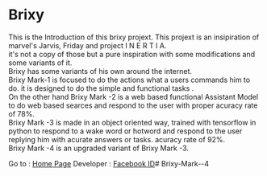 # Brixy
This is the Introduction of this brixy projext. This projext is an insipiration of marvel's Jarvis, Friday and project I N E R T I A. <br> 
it's not a copy of those but a pure inspiration with some modifications and some variants of it. <br>
Brixy has some variants of his own around the internet. <br>
Brixy Mark-1 is focused to do the actions what a users commands him to do. it is designed  to do the  simple and functional tasks . <br>
On the other hand Brixy Mark -2 is a web based functional Assistant Model to do web based searces and respond to the user with proper acuracy rate of 78%. <br>
Brixy Mark -3 is made in an object oriented way, trained with tensorflow in python to respond to a wake word or hotword and respond to the user replying him with acurate answers or tasks. acuracy rate of 92%. <br>
Brixy Mark -4 is an upgraded variant of Brixy Mark -3. <br>

Go to : <a href="https://dexcorpsoftwareslimited.github.io/Project_Brixy">Home Page</a>
Developer : <a href="https://facebook.com/mahfuzrahman0712">Facebook ID</a># Brixy-Mark--4

